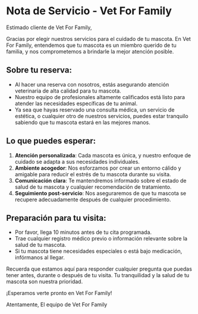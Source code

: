 # Nota de Servicio - Vet For Family

Estimado cliente de Vet For Family,

Gracias por elegir nuestros servicios para el cuidado de tu mascota. En Vet For Family, entendemos que tu mascota es un miembro querido de tu familia, y nos comprometemos a brindarle la mejor atención posible.

## Sobre tu reserva:

- Al hacer una reserva con nosotros, estás asegurando atención veterinaria de alta calidad para tu mascota.
- Nuestro equipo de profesionales altamente calificados está listo para atender las necesidades específicas de tu animal.
- Ya sea que hayas reservado una consulta médica, un servicio de estética, o cualquier otro de nuestros servicios, puedes estar tranquilo sabiendo que tu mascota estará en las mejores manos.

## Lo que puedes esperar:

1. **Atención personalizada**: Cada mascota es única, y nuestro enfoque de cuidado se adapta a sus necesidades individuales.
2. **Ambiente acogedor**: Nos esforzamos por crear un entorno cálido y amigable para reducir el estrés de tu mascota durante su visita.
3. **Comunicación clara**: Te mantendremos informado sobre el estado de salud de tu mascota y cualquier recomendación de tratamiento.
4. **Seguimiento post-servicio**: Nos aseguraremos de que tu mascota se recupere adecuadamente después de cualquier procedimiento.

## Preparación para tu visita:

- Por favor, llega 10 minutos antes de tu cita programada.
- Trae cualquier registro médico previo o información relevante sobre la salud de tu mascota.
- Si tu mascota tiene necesidades especiales o está bajo medicación, infórmanos al llegar.

Recuerda que estamos aquí para responder cualquier pregunta que puedas tener antes, durante o después de tu visita. Tu tranquilidad y la salud de tu mascota son nuestra prioridad.

¡Esperamos verte pronto en Vet For Family!

Atentamente,
El equipo de Vet For Family